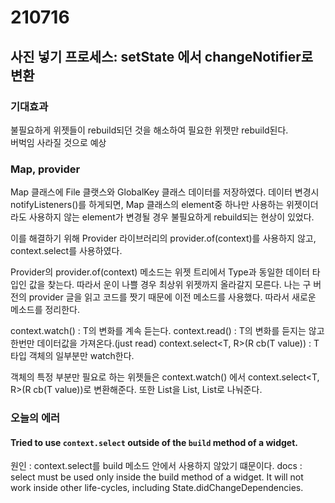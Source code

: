 # 210716
## 사진 넣기 프로세스: setState 에서 changeNotifier로 변환
### 기대효과
불필요하게 위젯들이 rebuild되던 것을 해소하여 필요한 위젯만 rebuild된다.   
버벅임 사라질 것으로 예상

### Map, provider
Map 클래스에 File 클랫스와 GlobalKey<ExtendedImageEditorState> 클래스 데이터를 저장하였다.
  데이터 변경시 notifyListeners()를 하게되면, Map 클래스의 element중 하나만 사용하는 위젯이더라도
  사용하지 않는 element가 변경될 경우 불필요하게 rebuild되는 현상이 있었다.
  
  이를 해결하기 위해 Provider 라이브러리의 provider.of(context)를 사용하지 않고, context.select를 사용하였다.
  
  Provider의 provider.of<Type>(context) 메소드는 위젯 트리에서 Type과 동일한 데이터 타입인 값을 찾는다.
  따라서 운이 나쁠 경우 최상위 위젯까지 올라갈지 모른다. 나는 구 버전의 provider 글을 읽고 코드를 짯기 때문에
  이전 메소드를 사용했다. 따라서 새로운 메소드를 정리한다.
  
  context.watch<T>() : T의 변화를 계속 듣는다.
  context.read<T>() : T의 변화를 듣지는 않고 한번만 데이터값을 가져온다.(just read)
  context.select<T, R>(R cb(T value)) : T 타입 객체의 일부분만 watch한다.
  
  객체의 특정 부분만 필요로 하는 위젯들은 context.watch<T>() 에서 context.select<T, R>(R cb(T value))로 변환해준다.
  또한 List<Map>을 List<T1>, List<T2>로 나눠준다.
  
  
### 오늘의 에러
  #### Tried to use `context.select` outside of the `build` method of a widget.
  원인 : context.select를 build 메소드 안에서 사용하지 않았기 떄문이다.
  docs : select must be used only inside the build method of a widget.
  It will not work inside other life-cycles, including State.didChangeDependencies.
  

  
